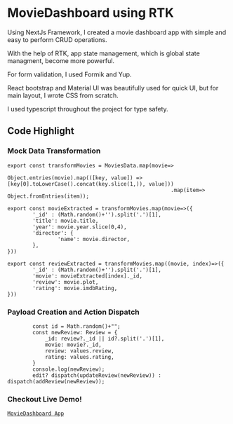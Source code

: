 # MovieDashboard using RTK

Using NextJs Framework, I created a movie dashboard app with simple and easy to perform CRUD operations.

With the help of RTK, app state management, which is global state managment, become more powerful.

For form validation, I used Formik and Yup.

React bootstrap and Material UI was beautifully used for quick UI, but for main layout, I wrote CSS from scratch.

I used typescript throughout the project for type safety.

## Code Highlight

### Mock Data Transformation
```
export const transformMovies = MoviesData.map(movie=>
                                            Object.entries(movie).map(([key, value]) => [key[0].toLowerCase().concat(key.slice(1,)), value]))
                                                    .map(item=> Object.fromEntries(item));

export const movieExtracted = transformMovies.map(movie=>({
        '_id' : (Math.random()+'').split('.')[1],
        'title': movie.title,
        'year': movie.year.slice(0,4),
        'director': {
                'name': movie.director,
        },
}))

export const reviewExtracted = transformMovies.map((movie, index)=>({
        '_id' : (Math.random()+'').split('.')[1],
        'movie': movieExtracted[index]._id,
        'review': movie.plot,
        'rating': movie.imdbRating,
}))
```

### Payload Creation and Action Dispatch

```
        const id = Math.random()+"";
        const newReview: Review = {
            _id: review?._id || id?.split('.')[1],
            movie: movie?._id,
            review: values.review,
            rating: values.rating,
        }
        console.log(newReview);
        edit? dispatch(updateReview(newReview)) : dispatch(addReview(newReview));
```
### Checkout Live Demo!

[`MovieDashboard App`](https://github.com/vercel/next.js/tree/canary/packages/create-next-app)

